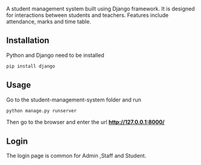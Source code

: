 A student management system built using Django framework. It is designed for interactions between students and teachers. Features include attendance, marks and time table.


## Installation

Python and Django need to be installed

```bash
pip install django
```

## Usage

Go to the student-management-system folder and run

```bash
python manage.py runserver
```
Then go to the browser and enter the url **http://127.0.0.1:8000/**


## Login

The login page is common for Admin ,Staff and Student.
